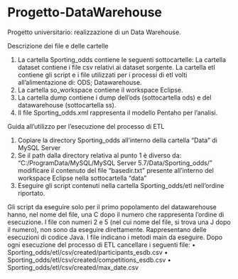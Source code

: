 # Progetto-DataWarehouse
Progetto universitario: realizzazione di un Data Warehouse.

Descrizione dei file e delle cartelle
  1. La cartella Sporting_odds contiene le seguenti sottocartelle:
     La cartella dataset contiene i file csv relativi ai dataset sorgente.
     La cartella etl contiene gli script e i file utilizzati per i processi di etl volti all’alimentazione di:
        ODS;
        Datawarehouse.
  4. La cartella so_workspace contiene il workspace Eclipse.
  5. La cartella dump contiene i dump dell’ods (sottocartella ods) e del datawarehouse (sottocartella ss).
  6. Il file Sporting_odds.xml rappresenta il modello Pentaho per l’analisi.
  
Guida all’utilizzo per l’esecuzione del processo di ETL
  1. Copiare la directory Sporting_odds all’interno della cartella “Data” di MySQL Server
  2. Se il path dalla directory relativa al punto 1 è diverso da:
     “C:/ProgramData/MySQL/MySQL Server 5.7/Data/Sporting_odds/”
     modificare il contenuto del file “basedir.txt” presente all’interno del workspace Eclipse nella sottocartella “data”
  3. Eseguire gli script contenuti nella cartella Sporting_odds/etl nell’ordine riportato.
  
Gli script da eseguire solo per il primo popolamento del datawarehouse hanno, nel nome del file, una C dopo il numero che rappresenta l’ordine di esecuzione. I file con numeri 2 e 5 (nel cui nome del file, si trova una J dopo il numero), non sono da eseguire direttamente. Rappresentano delle esecuzioni di codice Java. I file indicano i metodi main da eseguire.
Dopo ogni esecuzione del processo di ETL cancellare i seguenti file:
  • Sporting_odds/etl/csv/created/participants_esdb.csv
  • Sporting_odds/etl/csv/created/competitions_esdb.csv
  • Sporting_odds/etl/csv/created/max_date.csv
